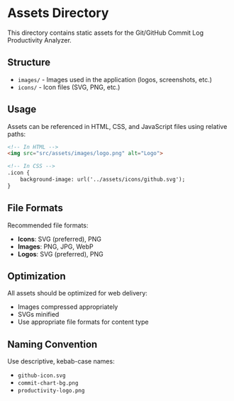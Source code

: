 # Assets Directory

This directory contains static assets for the Git/GitHub Commit Log Productivity Analyzer.

## Structure

- `images/` - Images used in the application (logos, screenshots, etc.)
- `icons/` - Icon files (SVG, PNG, etc.)

## Usage

Assets can be referenced in HTML, CSS, and JavaScript files using relative paths:

```html
<!-- In HTML -->
<img src="src/assets/images/logo.png" alt="Logo">

<!-- In CSS -->
.icon {
    background-image: url('../assets/icons/github.svg');
}
```

## File Formats

Recommended file formats:
- **Icons**: SVG (preferred), PNG
- **Images**: PNG, JPG, WebP
- **Logos**: SVG (preferred), PNG

## Optimization

All assets should be optimized for web delivery:
- Images compressed appropriately
- SVGs minified
- Use appropriate file formats for content type

## Naming Convention

Use descriptive, kebab-case names:
- `github-icon.svg`
- `commit-chart-bg.png`
- `productivity-logo.png`
